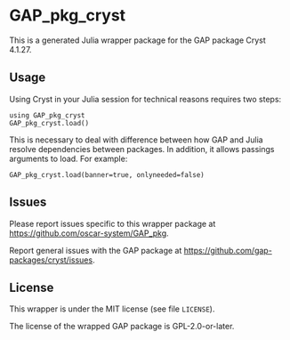# GAP_pkg_cryst

This is a generated Julia wrapper package for the GAP package Cryst 4.1.27.

## Usage

Using Cryst in your Julia session for technical reasons requires two steps:

    using GAP_pkg_cryst
    GAP_pkg_cryst.load()

This is necessary to deal with difference between how GAP and Julia
resolve dependencies between packages. In addition, it allows passings
arguments to load. For example:

    GAP_pkg_cryst.load(banner=true, onlyneeded=false)

## Issues

Please report issues specific to this wrapper package at <https://github.com/oscar-system/GAP_pkg>.

Report general issues with the GAP package at <https://github.com/gap-packages/cryst/issues>.

## License

This wrapper is under the MIT license (see file `LICENSE`).

The license of the wrapped GAP package is GPL-2.0-or-later.
